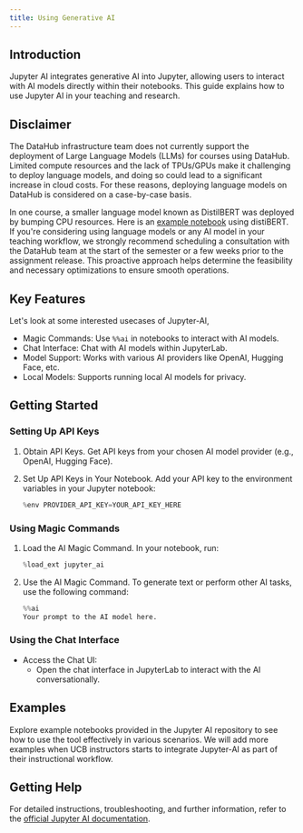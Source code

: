 ```yaml
---
title: Using Generative AI
---
```


## Introduction

Jupyter AI integrates generative AI into Jupyter, allowing users to interact with AI models directly within their notebooks. This guide explains how to use Jupyter AI in your teaching and research.

## Disclaimer

The DataHub infrastructure team does not currently support the deployment of Large Language Models (LLMs) for courses using DataHub. Limited compute resources and the lack of TPUs/GPUs make it challenging to deploy language models, and doing so could lead to a significant increase in cloud costs. For these reasons, deploying language models on DataHub is considered on a case-by-case basis.

In one course, a smaller language model known as DistilBERT was deployed by bumping CPU resources. Here is an [example notebook](https://data100.datahub.berkeley.edu/hub/user-redirect/git-pull?repo=https%3A%2F%2Fgithub.com%2FDS-100%2Fsp24-student&urlpath=lab%2Ftree%2Fsp24-student%2F%2Fhw%2Fhw03%2Fhw03.ipynb&branch=main) using distiBERT. If you're considering using language models or any AI model in your teaching workflow, we strongly recommend scheduling a consultation with the DataHub team at the start of the semester or a few weeks prior to the assignment release. This proactive approach helps determine the feasibility and necessary optimizations to ensure smooth operations.

## Key Features

Let's look at some interested usecases of Jupyter-AI,

- Magic Commands: Use `%%ai` in notebooks to interact with AI models.
- Chat Interface: Chat with AI models within JupyterLab.
- Model Support: Works with various AI providers like OpenAI, Hugging Face, etc.
- Local Models: Supports running local AI models for privacy.

## Getting Started

### Setting Up API Keys

1. Obtain API Keys. Get API keys from your chosen AI model provider (e.g., OpenAI, Hugging Face).

2. Set Up API Keys in Your Notebook. Add your API key to the environment variables in your Jupyter notebook:
   ```python
   %env PROVIDER_API_KEY=YOUR_API_KEY_HERE
   ```

### Using Magic Commands

1. Load the AI Magic Command. In your notebook, run:
   ```python
   %load_ext jupyter_ai
   ```

2. Use the AI Magic Command. To generate text or perform other AI tasks, use the following command:
   ```python
   %%ai
   Your prompt to the AI model here.
   ```

### Using the Chat Interface

- Access the Chat UI:
  - Open the chat interface in JupyterLab to interact with the AI conversationally.

## Examples

Explore example notebooks provided in the Jupyter AI repository to see how to use the tool effectively in various scenarios. We will add more examples when UCB instructors starts to integrate Jupyter-AI as part of their instructional workflow.

## Getting Help

For detailed instructions, troubleshooting, and further information, refer to the [official Jupyter AI documentation](https://jupyter-ai.readthedocs.io).
